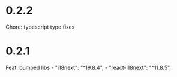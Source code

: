 # 0.2.2

Chore: typescript type fixes
    
# 0.2.1

Feat: bumped libs
    - "i18next": "^19.8.4",
    - "react-i18next": "^11.8.5",
    